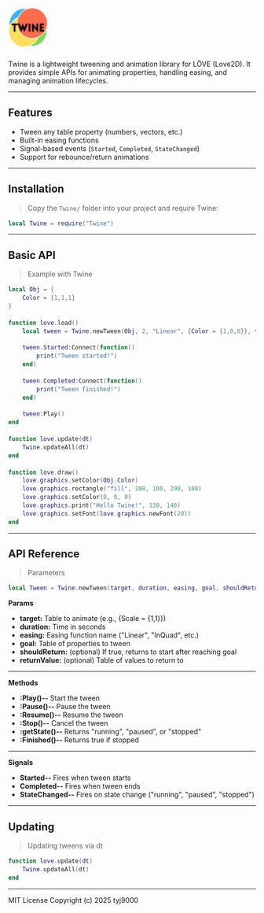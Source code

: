 # <img src="./assets/logo.png" alt="Twine Logo" width="80"/> 



Twine is a lightweight tweening and animation library for LÖVE (Love2D). It provides simple APIs for animating properties, handling easing, and managing animation lifecycles.

---

## Features

- Tween any table property (numbers, vectors, etc.)
- Built-in easing functions
- Signal-based events (`Started`, `Completed`, `StateChanged`)
- Support for rebounce/return animations

---

## Installation

>Copy the `Twine/` folder into your project and require Twine:

```lua
local Twine = require("Twine")
````

---

## Basic API

>Example with Twine
```lua
local Obj = {
    Color = {1,1,1}
}

function love.load()
    local tween = Twine.newTween(Obj, 2, "Linear", {Color = {1,0,0}}, true, {Color = {1,1,1}})

    tween.Started:Connect(function()
        print("Tween started!")
    end)

    tween.Completed:Connect(function()
        print("Tween finished!")
    end)

    tween:Play()
end

function love.update(dt)
    Twine.updateAll(dt)
end

function love.draw()
    love.graphics.setColor(Obj.Color)
    love.graphics.rectangle("fill", 100, 100, 200, 100) 
    love.graphics.setColor(0, 0, 0)
    love.graphics.print("Hello Twine!", 130, 140) 
    love.graphics.setFont(love.graphics.newFont(20))
end
```
---

## API Reference
>Parameters
```lua
local Tween = Twine.newTween(target, duration, easing, goal, shouldReturn, returnValue)
````
**Params**

+ **target:** Table to animate (e.g., {Scale = {1,1}})
+ **duration:** Time in seconds
+ **easing:** Easing function name ("Linear", "InQuad", etc.)
+ **goal:** Table of properties to tween
+ **shouldReturn:** (optional) If true, returns to start after reaching goal
+ **returnValue:** (optional) Table of values to return to

---
**Methods**

+ **:Play()--** Start the tween
+ **:Pause()--** Pause the tween
+ **:Resume()--** Resume the tween
+ **:Stop()--** Cancel the tween
+ **:getState()--** Returns "running", "paused", or "stopped"
+ **:Finished()--** Returns true if stopped

---
**Signals**

+ **Started--** Fires when tween starts
+ **Completed--** Fires when tween ends
+ **StateChanged--**  Fires on state change ("running", "paused", "stopped")

---
## Updating
>Updating tweens via dt
```lua
function love.update(dt)
    Twine.updateAll(dt)
end
````

---

MIT License Copyright (c) 2025 tyj9000 
  




